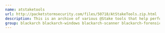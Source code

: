```yaml
---
name: atstaketools
url: http://packetstormsecurity.com/files/50718/AtStakeTools.zip.html
description: This is an archive of various @Stake tools that help perform vulnerability scanning and analysis, information gathering, password auditing, and forensics.
group: blackarch blackarch-windows blackarch-scanner blackarch-forensic blackarch-cracker blackarch-sniffer blackarch-recon
---
```

